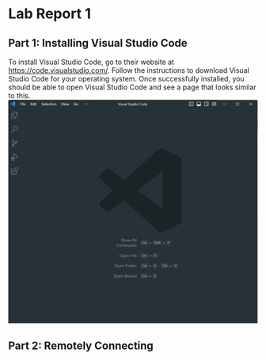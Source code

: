 # Lab Report 1
## Part 1: Installing Visual Studio Code
To install Visual Studio Code, go to their website at https://code.visualstudio.com/. Follow the instructions to download Visual Studio Code for your operating system.
Once successfully installed, you should be able to open Visual Studio Code and see a page that looks similar to this. 
![Image](vscode_installed.png)

## Part 2: Remotely Connecting

